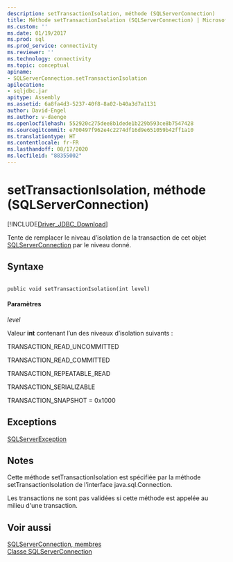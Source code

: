 ```yaml
---
description: setTransactionIsolation, méthode (SQLServerConnection)
title: Méthode setTransactionIsolation (SQLServerConnection) | Microsoft Docs
ms.custom: ''
ms.date: 01/19/2017
ms.prod: sql
ms.prod_service: connectivity
ms.reviewer: ''
ms.technology: connectivity
ms.topic: conceptual
apiname:
- SQLServerConnection.setTransactionIsolation
apilocation:
- sqljdbc.jar
apitype: Assembly
ms.assetid: 6a8fa4d3-5237-40f8-8a02-b40a3d7a1131
author: David-Engel
ms.author: v-daenge
ms.openlocfilehash: 552920c275dee8b1dede1b229b593ce8b7547428
ms.sourcegitcommit: e700497f962e4c2274df16d9e651059b42ff1a10
ms.translationtype: HT
ms.contentlocale: fr-FR
ms.lasthandoff: 08/17/2020
ms.locfileid: "88355002"
---
```

# <a name="settransactionisolation-method-sqlserverconnection"></a>setTransactionIsolation, méthode (SQLServerConnection)
[!INCLUDE[Driver_JDBC_Download](../../../includes/driver_jdbc_download.md)]

  Tente de remplacer le niveau d’isolation de la transaction de cet objet [SQLServerConnection](../../../connect/jdbc/reference/sqlserverconnection-class.md) par le niveau donné.  
  
## <a name="syntax"></a>Syntaxe  
  
```  
  
public void setTransactionIsolation(int level)  
```  
  
#### <a name="parameters"></a>Paramètres  
 *level*  
  
 Valeur **int** contenant l’un des niveaux d’isolation suivants :  
  
 TRANSACTION_READ_UNCOMMITTED  
  
 TRANSACTION_READ_COMMITTED  
  
 TRANSACTION_REPEATABLE_READ  
  
 TRANSACTION_SERIALIZABLE  
  
 TRANSACTION_SNAPSHOT = 0x1000  
  
## <a name="exceptions"></a>Exceptions  
 [SQLServerException](../../../connect/jdbc/reference/sqlserverexception-class.md)  
  
## <a name="remarks"></a>Notes  
 Cette méthode setTransactionIsolation est spécifiée par la méthode setTransactionIsolation de l’interface java.sql.Connection.  
  
 Les transactions ne sont pas validées si cette méthode est appelée au milieu d'une transaction.  
  
## <a name="see-also"></a>Voir aussi  
 [SQLServerConnection, membres](../../../connect/jdbc/reference/sqlserverconnection-members.md)   
 [Classe SQLServerConnection](../../../connect/jdbc/reference/sqlserverconnection-class.md)  
  
  
